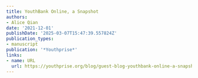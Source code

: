 ```yaml
---
title: YouthBank Online, a Snapshot
authors:
- Alice Qian
date: '2021-12-01'
publishDate: '2025-03-07T15:47:39.557824Z'
publication_types:
- manuscript
publication: '*Youthprise*'
links:
- name: URL
  url: https://youthprise.org/blog/guest-blog-youthbank-online-a-snapshot/
---
```

